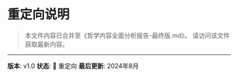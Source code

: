 # 重定向说明

> 本文件内容已合并至《哲学内容全面分析报告-最终版.md》。
> 请访问该文件获取最新内容。

---

**版本**: v1.0
**状态**: 🔄 重定向
**最后更新**: 2024年8月
